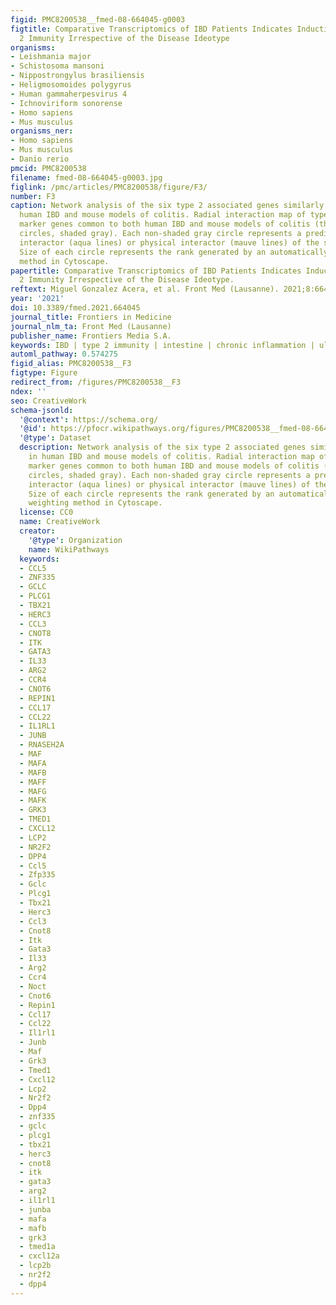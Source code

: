 ```yaml
---
figid: PMC8200538__fmed-08-664045-g0003
figtitle: Comparative Transcriptomics of IBD Patients Indicates Induction of Type
  2 Immunity Irrespective of the Disease Ideotype
organisms:
- Leishmania major
- Schistosoma mansoni
- Nippostrongylus brasiliensis
- Heligmosomoides polygyrus
- Human gammaherpesvirus 4
- Ichnoviriform sonorense
- Homo sapiens
- Mus musculus
organisms_ner:
- Homo sapiens
- Mus musculus
- Danio rerio
pmcid: PMC8200538
filename: fmed-08-664045-g0003.jpg
figlink: /pmc/articles/PMC8200538/figure/F3/
number: F3
caption: Network analysis of the six type 2 associated genes similarly regulated in
  human IBD and mouse models of colitis. Radial interaction map of type 2 associated
  marker genes common to both human IBD and mouse models of colitis (the six central
  circles, shaded gray). Each non-shaded gray circle represents a predicted pathway
  interactor (aqua lines) or physical interactor (mauve lines) of the six core factors.
  Size of each circle represents the rank generated by an automatically selected weighting
  method in Cytoscape.
papertitle: Comparative Transcriptomics of IBD Patients Indicates Induction of Type
  2 Immunity Irrespective of the Disease Ideotype.
reftext: Miguel Gonzalez Acera, et al. Front Med (Lausanne). 2021;8:664045.
year: '2021'
doi: 10.3389/fmed.2021.664045
journal_title: Frontiers in Medicine
journal_nlm_ta: Front Med (Lausanne)
publisher_name: Frontiers Media S.A.
keywords: IBD | type 2 immunity | intestine | chronic inflammation | ulcerative colitis
automl_pathway: 0.574275
figid_alias: PMC8200538__F3
figtype: Figure
redirect_from: /figures/PMC8200538__F3
ndex: ''
seo: CreativeWork
schema-jsonld:
  '@context': https://schema.org/
  '@id': https://pfocr.wikipathways.org/figures/PMC8200538__fmed-08-664045-g0003.html
  '@type': Dataset
  description: Network analysis of the six type 2 associated genes similarly regulated
    in human IBD and mouse models of colitis. Radial interaction map of type 2 associated
    marker genes common to both human IBD and mouse models of colitis (the six central
    circles, shaded gray). Each non-shaded gray circle represents a predicted pathway
    interactor (aqua lines) or physical interactor (mauve lines) of the six core factors.
    Size of each circle represents the rank generated by an automatically selected
    weighting method in Cytoscape.
  license: CC0
  name: CreativeWork
  creator:
    '@type': Organization
    name: WikiPathways
  keywords:
  - CCL5
  - ZNF335
  - GCLC
  - PLCG1
  - TBX21
  - HERC3
  - CCL3
  - CNOT8
  - ITK
  - GATA3
  - IL33
  - ARG2
  - CCR4
  - CNOT6
  - REPIN1
  - CCL17
  - CCL22
  - IL1RL1
  - JUNB
  - RNASEH2A
  - MAF
  - MAFA
  - MAFB
  - MAFF
  - MAFG
  - MAFK
  - GRK3
  - TMED1
  - CXCL12
  - LCP2
  - NR2F2
  - DPP4
  - Ccl5
  - Zfp335
  - Gclc
  - Plcg1
  - Tbx21
  - Herc3
  - Ccl3
  - Cnot8
  - Itk
  - Gata3
  - Il33
  - Arg2
  - Ccr4
  - Noct
  - Cnot6
  - Repin1
  - Ccl17
  - Ccl22
  - Il1rl1
  - Junb
  - Maf
  - Grk3
  - Tmed1
  - Cxcl12
  - Lcp2
  - Nr2f2
  - Dpp4
  - znf335
  - gclc
  - plcg1
  - tbx21
  - herc3
  - cnot8
  - itk
  - gata3
  - arg2
  - il1rl1
  - junba
  - mafa
  - mafb
  - grk3
  - tmed1a
  - cxcl12a
  - lcp2b
  - nr2f2
  - dpp4
---
```

